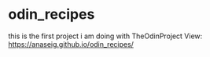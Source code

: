 # odin_recipes
this is the first project i am doing with TheOdinProject
View: https://anaseig.github.io/odin_recipes/
